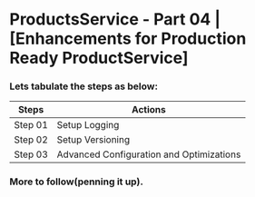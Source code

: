 # ProductsService - Part 04  | [Enhancements for Production Ready ProductService]
### Lets tabulate the steps as below:
Steps | Actions
------------ | -------------
Step 01  | Setup Logging
Step 02  | Setup Versioning
Step 03  | Advanced Configuration and Optimizations

### More to follow(penning it up).